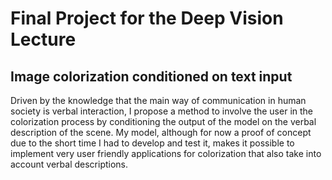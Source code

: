 # Final Project for the Deep Vision Lecture
## Image colorization conditioned on text input
Driven by the knowledge that the main way of communication in human society is verbal
interaction, I propose a method to involve the user in the colorization process by
conditioning the output of the model on the verbal description of the scene. My model, although for now a proof of concept due to the short time I had to develop and
test it, makes it possible to implement very user friendly applications for colorization that
also take into account verbal descriptions.
